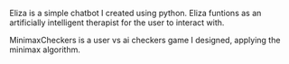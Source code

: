 Eliza is a simple chatbot I created using python. Eliza funtions as an artificially intelligent therapist for the user to interact with.

MinimaxCheckers is a user vs ai checkers game I designed, applying the minimax algorithm. 
